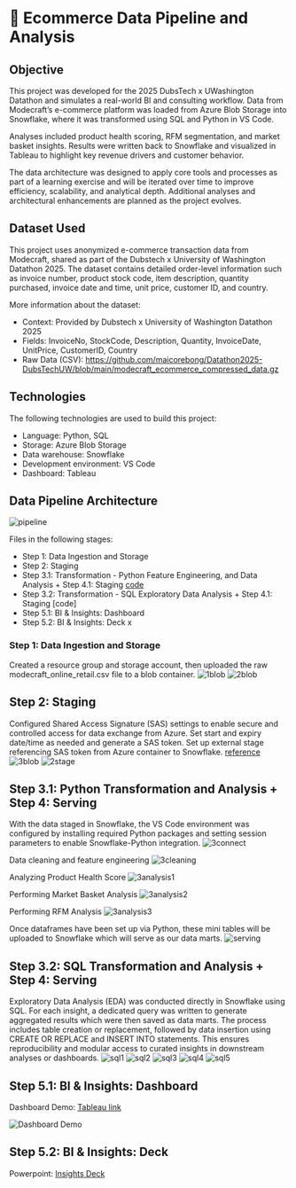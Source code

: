 # 🛒 Ecommerce Data Pipeline and Analysis

## Objective
This project was developed for the 2025 DubsTech x UWashington Datathon and simulates a real-world BI and consulting workflow. Data from Modecraft’s e-commerce platform was loaded from Azure Blob Storage into Snowflake, where it was transformed using SQL and Python in VS Code.

Analyses included product health scoring, RFM segmentation, and market basket insights. Results were written back to Snowflake and visualized in Tableau to highlight key revenue drivers and customer behavior.

The data architecture was designed to apply core tools and processes as part of a learning exercise and will be iterated over time to improve efficiency, scalability, and analytical depth. Additional analyses and architectural enhancements are planned as the project evolves.

## Dataset Used
This project uses anonymized e-commerce transaction data from Modecraft, shared as part of the Dubstech x University of Washington Datathon 2025. The dataset contains detailed order-level information such as invoice number, product stock code, item description, quantity purchased, invoice date and time, unit price, customer ID, and country.

More information about the dataset:
- Context: Provided by Dubstech x University of Washington Datathon 2025
- Fields: InvoiceNo, StockCode, Description, Quantity, InvoiceDate, UnitPrice, CustomerID, Country
- Raw Data (CSV): https://github.com/maicorebong/Datathon2025-DubsTechUW/blob/main/modecraft_ecommerce_compressed_data.gz

## Technologies

The following technologies are used to build this project:
- Language: Python, SQL
- Storage: Azure Blob Storage
- Data warehouse: Snowflake
- Development environment: VS Code
- Dashboard: Tableau

## Data Pipeline Architecture
![pipeline](https://github.com/user-attachments/assets/a11b140e-b22a-43b3-bc54-723879e5e055)

Files in the following stages:
- Step 1: Data Ingestion and Storage
- Step 2: Staging
- Step 3.1: Transformation - Python Feature Engineering, and Data Analysis + Step 4.1: Staging [code](https://github.com/maicorebong/Datathon2025-DubsTechUW/blob/main/step3-4-modecraft-python-analysis.py)
- Step 3.2: Transformation - SQL Exploratory Data Analysis + Step 4.1: Staging [code]
- Step 5.1: BI & Insights: Dashboard
- Step 5.2: BI & Insights: Deck x

### Step 1: Data Ingestion and Storage
Created a resource group and storage account, then uploaded the raw modecraft_online_retail.csv file to a blob container.
![1blob](https://github.com/user-attachments/assets/1e0c23e5-0986-499f-bbb9-5c4d5128f536)
![2blob](https://github.com/user-attachments/assets/87fae726-e6ab-4908-8afa-0fc1f72a5e20)

## Step 2: Staging
Configured Shared Access Signature (SAS) settings to enable secure and controlled access for data exchange from Azure. Set start and expiry date/time as needed and generate a SAS token. Set up external stage referencing SAS token from Azure container to Snowflake. [reference](https://docs.snowflake.com/en/user-guide/data-load-azure-config) 
![3blob](https://github.com/user-attachments/assets/c8314968-f57b-4477-8bc9-06faeb00a0a9)
![2stage](https://github.com/user-attachments/assets/01baefcb-1d7c-4cd1-a84a-23ae8ac040b3)

## Step 3.1: Python Transformation and Analysis + Step 4: Serving

With the data staged in Snowflake, the VS Code environment was configured by installing required Python packages and setting session parameters to enable Snowflake-Python integration.
![3connect](https://github.com/user-attachments/assets/e1eea522-6816-4de0-b9ab-840cca3adfe3)

Data cleaning and feature engineering
![3cleaning](https://github.com/user-attachments/assets/9ef91b5a-058c-4567-acb6-ed052192f197)

Analyzing Product Health Score
![3analysis1](https://github.com/user-attachments/assets/0f5a1fe6-9f5c-467c-b567-98123efce616)

Performing Market Basket Analysis
![3analysis2](https://github.com/user-attachments/assets/c7670b86-813d-497d-916f-3e00e9c30e80)

Performing RFM Analysis
![3analysis3](https://github.com/user-attachments/assets/538f71aa-0718-4c9e-8e2d-d32121702447)

Once dataframes have been set up via Python, these mini tables will be uploaded to Snowflake which will serve as our data marts.
![serving](https://github.com/user-attachments/assets/310a6400-7bd6-44f8-b982-c3cb1415a495)


## Step 3.2: SQL Transformation and Analysis + Step 4: Serving

Exploratory Data Analysis (EDA) was conducted directly in Snowflake using SQL. For each insight, a dedicated query was written to generate aggregated results which were then saved as data marts. The process includes table creation or replacement, followed by data insertion using CREATE OR REPLACE and INSERT INTO statements. This ensures reproducibility and modular access to curated insights in downstream analyses or dashboards.
![sql1](https://github.com/user-attachments/assets/5f9f04ef-fa0d-4c5d-af00-71697f56a288)
![sql2](https://github.com/user-attachments/assets/552400a6-c7e6-4796-8991-fc21f2cc80f7)
![sql3](https://github.com/user-attachments/assets/1254c9dc-ff1c-434d-8021-eea14a60a260)
![sql4](https://github.com/user-attachments/assets/ec76cd81-e7b0-4053-a56e-641dc5d68602)
![sql5](https://github.com/user-attachments/assets/1aa74eb0-7510-41c6-a6df-2fa4970f4e00)

## Step 5.1: BI & Insights: Dashboard
Dashboard Demo: [Tableau link](https://public.tableau.com/views/Modecraft-Ecommerce-Data-Analysis/Dashboard1?:language=en-US&publish=yes&:sid=&:redirect=auth&:display_count=n&:origin=viz_share_link)

![Dashboard Demo](https://github.com/user-attachments/assets/072c0c63-f799-47be-a8e7-246ba09907a5)

## Step 5.2: BI & Insights: Deck
Powerpoint: [Insights Deck](https://github.com/maicorebong/Datathon2025-DubsTechUW/blob/main/Step5-2-Modecraft-Ecommerce-Deck.pdf)


